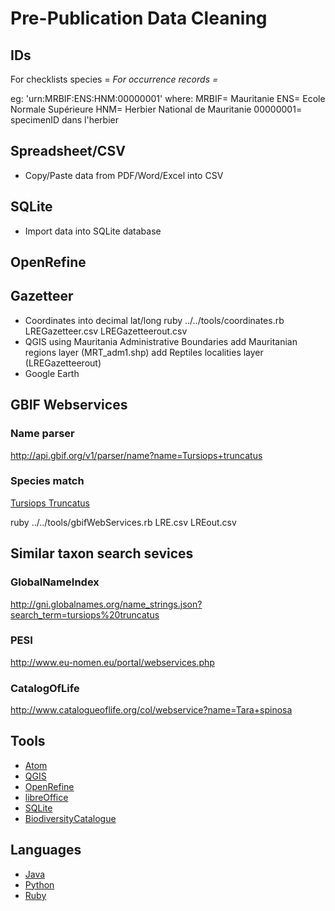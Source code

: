# Pre-Publication Data Cleaning

## IDs
For checklists species <uniqueID>= <CountryCode>_<InstCode>_<ResourceCode>_<localID>
For occurrence records <uniqueID>= <CountryCode>_<InstCode>_<ResourceCode>_<localID>

eg: 'urn:MRBIF:ENS:HNM:00000001' where:
	MRBIF= Mauritanie
	ENS= Ecole Normale Supérieure
	HNM= Herbier National de Mauritanie
	00000001= specimenID dans l'herbier

## Spreadsheet/CSV
* Copy/Paste data from PDF/Word/Excel into CSV

## SQLite
* Import data into SQLite database

## OpenRefine

## Gazetteer
* Coordinates into decimal lat/long
ruby ../../tools/coordinates.rb LREGazetteer.csv LREGazetteerout.csv
* QGIS using Mauritania Administrative Boundaries
add Mauritanian regions layer (MRT_adm1.shp)
add Reptiles localities layer (LREGazetteerout)
* Google Earth

## GBIF Webservices

### Name parser
http://api.gbif.org/v1/parser/name?name=Tursiops+truncatus

### Species match
[Tursiops Truncatus](http://api.gbif.org/v1/species/match?name=Tursiops%20truncatus)

ruby ../../tools/gbifWebServices.rb LRE.csv LREout.csv

## Similar taxon search sevices

### GlobalNameIndex
http://gni.globalnames.org/name_strings.json?search_term=tursiops%20truncatus

### PESI
http://www.eu-nomen.eu/portal/webservices.php

### CatalogOfLife
http://www.catalogueoflife.org/col/webservice?name=Tara+spinosa


## Tools
* [Atom](https://atom.io/faq)
* [QGIS](http://www.qgis.org/fr/site/)
* [OpenRefine](http://openrefine.org/)
* [libreOffice](https://fr.libreoffice.org/)
* [SQLite](http://www.sqlite.org/)
* [BiodiversityCatalogue](https://www.biodiversitycatalogue.org/)

## Languages
* [Java](https://www.java.com/fr/)
* [Python](https://www.python.org/)
* [Ruby](https://www.ruby-lang.org/fr/)
